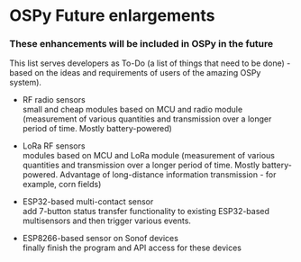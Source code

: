 OSPy Future enlargements
====

### These enhancements will be included in OSPy in the future
This list serves developers as To-Do (a list of things that need to be done) - based on the ideas and requirements of users of the amazing OSPy system).

  * RF radio sensors  
small and cheap modules based on MCU and radio module (measurement of various quantities and transmission over a longer period of time. Mostly battery-powered)
  
  * LoRa RF sensors  
modules based on MCU and LoRa module (measurement of various quantities and transmission over a longer period of time. Mostly battery-powered. Advantage of long-distance information transmission - for example, corn fields)
  
  * ESP32-based multi-contact sensor  
add 7-button status transfer functionality to existing ESP32-based multisensors and then trigger various events.
  
  * ESP8266-based sensor on Sonof devices  
finally finish the program and API access for these devices